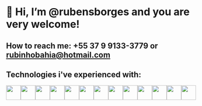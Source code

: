 # 👋 Hi, I’m @rubensborges and you are very welcome!
## How to reach me: +55 37 9 9133-3779 or rubinhobahia@hotmail.com

## Technologies i've experienced with: 
          
<div style="display: flex">

<img loading="lazy" src="https://cdn.jsdelivr.net/gh/devicons/devicon/icons/git/git-original.svg" width="40" height="40"/>
          
<img loading="lazy" src="https://cdn.jsdelivr.net/gh/devicons/devicon@latest/icons/javascript/javascript-original.svg" width="40" height="40" />
          
<img src="https://cdn.jsdelivr.net/gh/devicons/devicon@latest/icons/typescript/typescript-original.svg" width="40" height="40" />
          
<img src="https://cdn.jsdelivr.net/gh/devicons/devicon@latest/icons/css3/css3-original-wordmark.svg" width="40" height="40" />
          
<img src="https://cdn.jsdelivr.net/gh/devicons/devicon@latest/icons/axios/axios-plain.svg" width="40" height="40" />
          
<img src="https://cdn.jsdelivr.net/gh/devicons/devicon@latest/icons/firebase/firebase-original-wordmark.svg" width="40" height="40" />
          
<img src="https://cdn.jsdelivr.net/gh/devicons/devicon@latest/icons/tailwindcss/tailwindcss-original.svg" width="40" height="40" />
          
<img src="https://cdn.jsdelivr.net/gh/devicons/devicon@latest/icons/redux/redux-original.svg" width="40" height="40" />
          
<img src="https://cdn.jsdelivr.net/gh/devicons/devicon@latest/icons/nodejs/nodejs-original-wordmark.svg" width="40" height="40" />
          
<img src="https://cdn.jsdelivr.net/gh/devicons/devicon@latest/icons/postgresql/postgresql-original-wordmark.svg" width="40" height="40" />
          
<img src="https://cdn.jsdelivr.net/gh/devicons/devicon@latest/icons/express/express-original-wordmark.svg" width="40" height="40" />
          
<img src="https://cdn.jsdelivr.net/gh/devicons/devicon@latest/icons/git/git-plain.svg" width="40" height="40" />
          
 <img src="https://cdn.jsdelivr.net/gh/devicons/devicon@latest/icons/html5/html5-original-wordmark.svg" width="40" height="40" />
</div>
          
          




<!---
rubensborges/rubensborges is a ✨ special ✨ repository because its `README.md` (this file) appears on your GitHub profile.
You can click the Preview link to take a look at your changes.
--->
